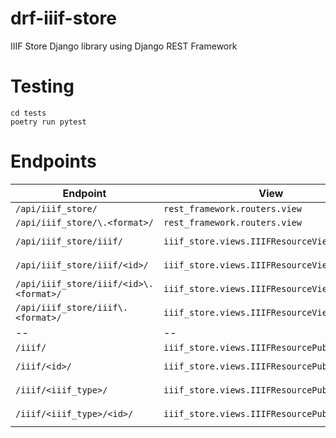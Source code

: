 # drf-iiif-store
IIIF Store Django library using Django REST Framework


# Testing

```
cd tests
poetry run pytest
```


# Endpoints

| Endpoint | View | URL Pattern Name |
| -- | -- | -- |
|`/api/iiif_store/` | `rest_framework.routers.view` | `api:iiif_store:api-root`|
|`/api/iiif_store/\.<format>/` | `rest_framework.routers.view` | `api:iiif_store:api-root`|
|`/api/iiif_store/iiif/` | `iiif_store.views.IIIFResourceViewSet` | `api:iiif_store:iiifresource-list`|
|`/api/iiif_store/iiif/<id>/` | `iiif_store.views.IIIFResourceViewSet` | `api:iiif_store:iiifresource-detail`|
|`/api/iiif_store/iiif/<id>\.<format>/` | `iiif_store.views.IIIFResourceViewSet` | `api:iiif_store:iiifresource-detail`|
|`/api/iiif_store/iiif\.<format>/` | `iiif_store.views.IIIFResourceViewSet` | `api:iiif_store:iiifresource-list`|
| -- | -- | -- |
|`/iiif/` | `iiif_store.views.IIIFResourcePublicViewSet` | `iiif_store:iiifresource-list`|
|`/iiif/<id>/` | `iiif_store.views.IIIFResourcePublicViewSet` | `iiif_store:iiifresource-detail`|
|`/iiif/<iiif_type>/` | `iiif_store.views.IIIFResourcePublicViewSet` | `iiif_store:iiifresource-list_iiif_type`|
|`/iiif/<iiif_type>/<id>/` | `iiif_store.views.IIIFResourcePublicViewSet` | `iiif_store:iiifresource-iiif_detail`|

